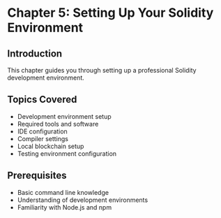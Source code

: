 # Chapter 5: Setting Up Your Solidity Environment

## Introduction
This chapter guides you through setting up a professional Solidity development environment.

## Topics Covered
- Development environment setup
- Required tools and software
- IDE configuration
- Compiler settings
- Local blockchain setup
- Testing environment configuration

## Prerequisites
- Basic command line knowledge
- Understanding of development environments
- Familiarity with Node.js and npm 